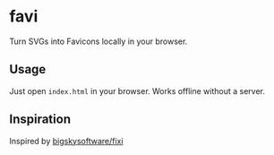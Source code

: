 # favi
Turn SVGs into Favicons locally in your browser.

## Usage
Just open <code>index.html</code> in your browser. Works offline without a server.

## Inspiration
Inspired by [bigskysoftware/fixi](https://github.com/bigskysoftware/fixi)
